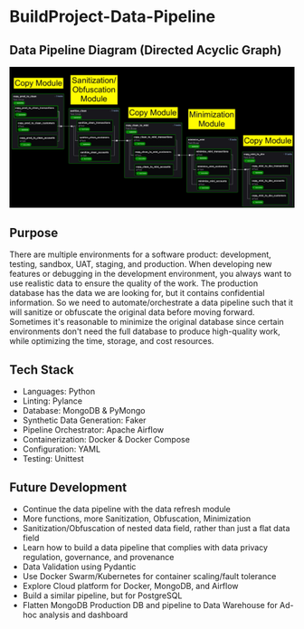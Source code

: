 # BuildProject-Data-Pipeline

## Data Pipeline Diagram (Directed Acyclic Graph)
![DAG image](https://github.com/StevenG777/BuildProject-Data-Pipeline/blob/main/Pipeline_dag.jpg)

## Purpose
There are multiple environments for a software product: development, testing, sandbox, UAT, staging, and production. When developing new features or debugging in the development environment, you always want to use realistic data to ensure the quality of the work. The production database has the data we are looking for, but it contains confidential information. So we need to automate/orchestrate a data pipeline such that it will sanitize or obfuscate the original data before moving forward. Sometimes it's reasonable to minimize the original database since certain environments don't need the full database to produce high-quality work, while optimizing the time, storage, and cost resources.

## Tech Stack
- Languages: Python
- Linting: Pylance
- Database: MongoDB & PyMongo
- Synthetic Data Generation: Faker
- Pipeline Orchestrator: Apache Airflow 
- Containerization: Docker & Docker Compose
- Configuration: YAML
- Testing: Unittest

## Future Development
- Continue the data pipeline with the data refresh module
- More functions, more Sanitization, Obfuscation, Minimization
- Sanitization/Obfuscation of nested data field, rather than just a flat data field
- Learn how to build a data pipeline that complies with data privacy regulation, governance, and provenance
- Data Validation using Pydantic
- Use Docker Swarm/Kubernetes for container scaling/fault tolerance
- Explore Cloud platform for Docker, MongoDB, and Airflow
- Build a similar pipeline, but for PostgreSQL
- Flatten MongoDB Production DB and pipeline to Data Warehouse for Ad-hoc analysis and dashboard
